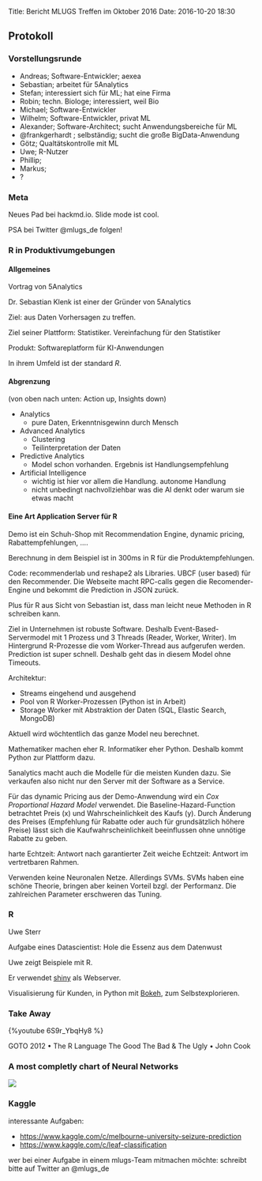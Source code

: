Title: Bericht MLUGS Treffen im Oktober 2016
Date: 2016-10-20 18:30

## Protokoll

### Vorstellungsrunde

* Andreas; Software-Entwickler; aexea
* Sebastian; arbeitet für 5Analytics
* Stefan; interessiert sich für ML; hat eine Firma
* Robin; techn. Biologe; interessiert, weil Bio
* Michael; Software-Entwickler
* Wilhelm; Software-Entwickler, privat ML
* Alexander; Software-Architect; sucht Anwendungsbereiche für ML
* @frankgerhardt ; selbständig; sucht die große BigData-Anwendung
* Götz; Qualtätskontrolle mit ML
* Uwe; R-Nutzer
* Phillip;
* Markus;
* ?

### Meta
Neues Pad bei hackmd.io. Slide mode ist cool. 

PSA bei Twitter @mlugs_de folgen!


### R in Produktivumgebungen

#### Allgemeines

Vortrag von 5Analytics

Dr. Sebastian Klenk ist einer der Gründer von 5Analytics

Ziel: aus Daten Vorhersagen zu treffen.

Ziel seiner Plattform: Statistiker. Vereinfachung für den Statistiker

Produkt: Softwareplatform für KI-Anwendungen

In ihrem Umfeld ist der standard *R*.

#### Abgrenzung

(von oben nach unten: Action up, Insights down)

- Analytics
  - pure Daten, Erkenntnisgewinn durch Mensch
- Advanced Analytics
  - Clustering
  - Teilinterpretation der Daten
- Predictive Analytics
  - Model schon vorhanden. Ergebnis ist Handlungsempfehlung
- Artificial Intelligence
  - wichtig ist hier vor allem die Handlung. autonome Handlung
  - nicht unbedingt nachvollziehbar was die AI denkt oder warum sie etwas macht

#### Eine Art Application Server für R

Demo ist ein Schuh-Shop mit Recommendation Engine, dynamic pricing, Rabattempfehlungen, ….

Berechnung in dem Beispiel ist in 300ms in R für die Produktempfehlungen.

Code: recommenderlab und reshape2 als Libraries.  UBCF (user based) für den Recommender.
Die Webseite macht RPC-calls gegen die Recomender-Engine und bekommt die Prediction in JSON zurück.

Plus für R aus Sicht von Sebastian ist, dass man leicht neue Methoden in R schreiben kann.

Ziel in Unternehmen ist robuste Software. Deshalb Event-Based-Servermodel mit 1 Prozess und 3 Threads (Reader, Worker, Writer).  Im Hintergrund R-Prozesse die vom Worker-Thread aus aufgerufen werden. Prediction ist super schnell. Deshalb geht das in diesem Model ohne Timeouts.

Architektur:
- Streams eingehend und ausgehend
- Pool von R Worker-Prozessen (Python ist in Arbeit)
- Storage Worker mit Abstraktion der Daten (SQL, Elastic Search, MongoDB)

Aktuell wird wöchtentlich das ganze Model neu berechnet.

Mathematiker machen eher R. Informatiker eher Python. Deshalb kommt Python zur Plattform dazu.

5analytics macht auch die Modelle für die meisten Kunden dazu.
Sie verkaufen also nicht nur den Server mit der Software as a Service.

Für das dynamic Pricing aus der Demo-Anwendung wird ein *Cox Proportional Hazard Model* verwendet.  Die Baseline-Hazard-Function betrachtet Preis (x) und Wahrscheinlichkeit des Kaufs (y).  Durch Änderung des Preises (Empfehlung für Rabatte oder auch für grundsätzlich höhere Preise) lässt sich die Kaufwahrscheinlichkeit beeinflussen ohne unnötige Rabatte zu geben.

harte Echtzeit: Antwort nach garantierter Zeit
weiche Echtzeit: Antwort im vertretbaren Rahmen.

Verwenden keine Neuronalen Netze. Allerdings SVMs.  SVMs haben eine schöne Theorie, bringen aber keinen Vorteil bzgl. der Performanz.  Die zahlreichen Parameter erschweren das Tuning.

### R

Uwe Sterr

Aufgabe eines Datascientist: Hole die Essenz aus dem Datenwust

Uwe zeigt Beispiele mit R.

Er verwendet [shiny](http://shiny.rstudio.com/) als Webserver.

Visualisierung für Kunden, in Python mit [Bokeh](http://bokeh.pydata.org/en/latest/docs/gallery.html), zum Selbstexplorieren. 


### Take Away

{%youtube 6S9r_YbqHy8 %}

GOTO 2012 • The R Language The Good The Bad & The Ugly • John Cook


### A most completly chart of Neural Networks

![](http://www.coolinfographics.com/storage/post-images/Neural-Networks-Chart.png)


### Kaggle

interessante Aufgaben:
* https://www.kaggle.com/c/melbourne-university-seizure-prediction
* https://www.kaggle.com/c/leaf-classification

wer bei einer Aufgabe in einem mlugs-Team mitmachen möchte: schreibt bitte auf Twitter an @mlugs_de
